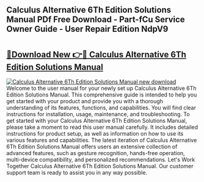 ## Calculus Alternative 6Th Edition Solutions Manual PDf Free Download - Part-fCu Service Owner Guide - User Repair Edition NdpV9

# <h2><a href="http://bc47077.oget.top/?id=Calculus+Alternative+6Th+Edition+Solutions+Manual">🔗Download New 👉🔴 Calculus Alternative 6Th Edition Solutions Manual</a></h2>

[![Calculus Alternative 6Th Edition Solutions Manual new download](https://i.imgur.com/5g1atiW.png)](http://bc47077.oget.top/?id=Calculus+Alternative+6Th+Edition+Solutions+Manual)
Welcome to the user manual for your newly set up Calculus Alternative 6Th Edition Solutions Manual. This comprehensive guide is intended to help you get started with your product and provide you with a thorough understanding of its features, functions, and capabilities. You will find clear instructions for installation, usage, maintenance, and troubleshooting. To get started with your Calculus Alternative 6Th Edition Solutions Manual, please take a moment to read this user manual carefully. It includes detailed instructions for product setup, as well as information on how to use its various features and capabilities. The latest iteration of Calculus Alternative 6Th Edition Solutions Manual offers users an extensive collection of advanced features, such as gesture recognition, hands-free operation, multi-device compatibility, and personalized recommendations. Let's Work Together Calculus Alternative 6Th Edition Solutions Manual. Our customer support team is ready to assist you in any way possible.
